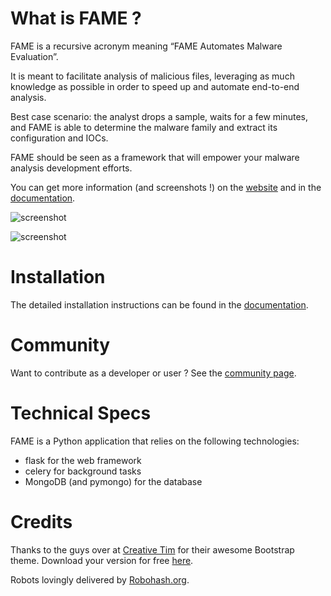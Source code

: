 # What is FAME ?

FAME is a recursive acronym meaning “FAME Automates Malware Evaluation”.

It is meant to facilitate analysis of malicious files, leveraging as much knowledge as possible in order to speed up and automate end-to-end analysis.

Best case scenario: the analyst drops a sample, waits for a few minutes, and FAME is able to determine the malware family and extract its configuration and IOCs.

FAME should be seen as a framework that will empower your malware analysis development efforts.

You can get more information (and screenshots !) on the [website](https://certsocietegenerale.github.io/fame) and in the [documentation](https://fame.readthedocs.io/).

![screenshot](https://certsocietegenerale.github.io/fame/assets/images/screenshots/fame_detailed_results.png)

![screenshot](https://certsocietegenerale.github.io/fame/assets/images/screenshots/fame_observables.png)

# Installation

The detailed installation instructions can be found in the [documentation](https://fame.readthedocs.io/en/latest/installation.html).

# Community

Want to contribute as a developer or user ? See the [community page](https://certsocietegenerale.github.io/fame/community).

# Technical Specs

FAME is a Python application that relies on the following technologies:

* flask for the web framework
* celery for background tasks
* MongoDB (and pymongo) for the database

# Credits

Thanks to the guys over at [Creative Tim](http://www.creative-tim.com/) for their awesome Bootstrap theme. Download your version for free [here](http://demos.creative-tim.com/light-bootstrap-dashboard).

Robots lovingly delivered by [Robohash.org](https://robohash.org/).

